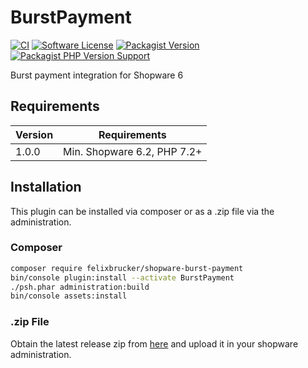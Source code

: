 # BurstPayment

[![CI](https://github.com/felixbrucker/shopware-burst-payment/workflows/CI/badge.svg)](https://github.com/felixbrucker/shopware-burst-payment/actions?query=workflow:CI)
[![Software License](https://img.shields.io/badge/license-GPL--3.0-brightgreen.svg)](LICENSE)
[![Packagist Version](https://img.shields.io/packagist/v/felixbrucker/shopware-burst-payment)](https://packagist.org/packages/felixbrucker/shopware-burst-payment)
[![Packagist PHP Version Support](https://img.shields.io/packagist/php-v/felixbrucker/shopware-burst-payment)](https://packagist.org/packages/felixbrucker/shopware-burst-payment)

Burst payment integration for Shopware 6

## Requirements

| Version 	| Requirements               	|
|---------	|----------------------------	|
| 1.0.0    	| Min. Shopware 6.2, PHP 7.2+ 	|

## Installation

This plugin can be installed via composer or as a .zip file via the administration.

### Composer

```bash
composer require felixbrucker/shopware-burst-payment
bin/console plugin:install --activate BurstPayment
./psh.phar administration:build
bin/console assets:install
```

### .zip File

Obtain the latest release zip from [here](https://github.com/felixbrucker/shopware-burst-payment/releases/latest) and upload it in your shopware administration.
